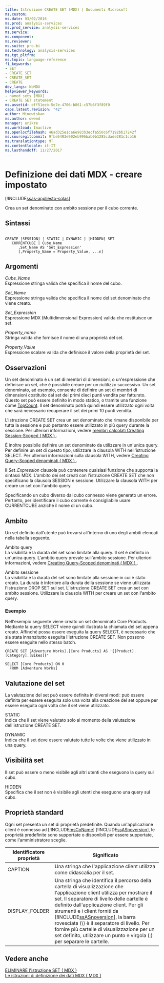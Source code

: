 ```yaml
---
title: Istruzione CREATE SET (MDX) | Documenti Microsoft
ms.custom: 
ms.date: 03/02/2016
ms.prod: analysis-services
ms.prod_service: analysis-services
ms.service: 
ms.component: 
ms.reviewer: 
ms.suite: pro-bi
ms.technology: analysis-services
ms.tgt_pltfrm: 
ms.topic: language-reference
f1_keywords:
- SET
- CREATE SET
- CREATE_SET
- CREATE
dev_langs: kbMDX
helpviewer_keywords:
- named sets [MDX]
- CREATE SET statement
ms.assetid: eff51eeb-5e7e-4706-b861-c57b6f3f89f0
caps.latest.revision: "42"
author: Minewiskan
ms.author: owend
manager: erikre
ms.workload: Inactive
ms.openlocfilehash: 46ad325e1ca6e983b3ecfa550c6f7192bb17242f
ms.sourcegitcommit: 9fbe5403e902eb996bab0b1285cdade281c1cb16
ms.translationtype: MT
ms.contentlocale: it-IT
ms.lasthandoff: 11/27/2017
---
```

# <a name="mdx-data-definition---create-set"></a>Definizione dei dati MDX - creare impostato
[!INCLUDE[ssas-appliesto-sqlas](../includes/ssas-appliesto-sqlas.md)]

  Crea un set denominato con ambito sessione per il cubo corrente.  
  
## <a name="syntax"></a>Sintassi  
  
```  
  
CREATE [SESSION] [ STATIC | DYNAMIC ] [HIDDEN] SET   
   CURRENTCUBE | Cube_Name  
      .Set_Name AS 'Set_Expression'  
      [,Property_Name = Property_Value, ...n]  
```  
  
## <a name="arguments"></a>Argomenti  
 *Cube_Name*  
 Espressione stringa valida che specifica il nome del cubo.  
  
 *Set_Name*  
 Espressione stringa valida che specifica il nome del set denominato che viene creato.  
  
 *Set_Expression*  
 Espressione MDX (Multidimensional Expression) valida che restituisce un set.  
  
 *Property_name*  
 Stringa valida che fornisce il nome di una proprietà del set.  
  
 *Property_Value*  
 Espressione scalare valida che definisce il valore della proprietà del set.  
  
## <a name="remarks"></a>Osservazioni  
 Un set denominato è un set di membri di dimensioni, o un'espressione che definisce un set, che è possibile creare per un riutilizzo successivo. Un set denominato, ad esempio, consente di definire un set di membri di dimensioni costituito dal set dei primi dieci punti vendita per fatturato. Questo set può essere definito in modo statico, o tramite una funzione come [TopCount](../mdx/topcount-mdx.md). Il set denominato potrà quindi essere utilizzato ogni volta che sarà necessario recuperare il set dei primi 10 punti vendita.  
  
 L'istruzione CREATE SET crea un set denominato che rimane disponibile per tutta la sessione e può pertanto essere utilizzato in più query durante la sessione. Per ulteriori informazioni, vedere [membri calcolati Creating Session-Scoped &#40; MDX &#41; ](../analysis-services/multidimensional-models/mdx/mdx-calculated-members-session-scoped-calculated-members.md).  
  
 È inoltre possibile definire un set denominato da utilizzare in un'unica query. Per definire un set di questo tipo, utilizzare la clausola WITH nell'istruzione SELECT. Per ulteriori informazioni sulla clausola WITH, vedere [Creating Query-Scoped denominati &#40; MDX &#41; ](../analysis-services/multidimensional-models/mdx/mdx-named-sets-creating-query-scoped-named-sets.md).  
  
 Il *Set_Expression* clausola può contenere qualsiasi funzione che supporta la sintassi MDX. L'ambito dei set creati con l'istruzione CREATE SET che non specificano la clausola SESSION è sessione. Utilizzare la clausola WITH per creare un set con l'ambito query.  
  
 Specificando un cubo diverso dal cubo connesso viene generato un errore. Pertanto, per identificare il cubo corrente è consigliabile usare CURRENTCUBE anziché il nome di un cubo.  
  
## <a name="scope"></a>Ambito  
 Un set definito dall'utente può trovarsi all'interno di uno degli ambiti elencati nella tabella seguente.  
  
 Ambito query  
 La visibilità e la durata del set sono limitate alla query. Il set è definito in un'unica query. L'ambito query prevale sull'ambito sessione. Per ulteriori informazioni, vedere [Creating Query-Scoped denominati &#40; MDX &#41; ](../analysis-services/multidimensional-models/mdx/mdx-named-sets-creating-query-scoped-named-sets.md).  
  
 Ambito sessione  
 La visibilità e la durata del set sono limitate alla sessione in cui è stato creato. La durata è inferiore alla durata della sessione se viene utilizzata l'istruzione DROP SET sul set. L'istruzione CREATE SET crea un set con ambito sessione. Utilizzare la clausola WITH per creare un set con l'ambito query.  
  
### <a name="example"></a>Esempio  
 Nell'esempio seguente viene creato un set denominato Core Products. Mediante la query SELECT viene quindi illustrata la chiamata del set appena creato. Affinché possa essere eseguita la query SELECT, è necessario che sia stata innanzitutto eseguita l'istruzione CREATE SET. Non possono essere eseguite nello stesso batch.  
  
```  
CREATE SET [Adventure Works].[Core Products] AS '{[Product].[Category].[Bikes]}'  
  
SELECT [Core Products] ON 0  
  FROM [Adventure Works]  
```  
  
## <a name="set-evaluation"></a>Valutazione del set  
 La valutazione del set può essere definita in diversi modi: può essere definita per essere eseguita solo una volta alla creazione del set oppure per essere eseguita ogni volta che il set viene utilizzato.  
  
 STATIC  
 Indica che il set viene valutato solo al momento della valutazione dell'istruzione CREATE SET.  
  
 DYNAMIC  
 Indica che il set deve essere valutato tutte le volte che viene utilizzato in una query.  
  
## <a name="set-visibility"></a>Visibilità set  
 Il set può essere o meno visibile agli altri utenti che eseguono la query sul cubo.  
  
 HIDDEN  
 Specifica che il set non è visibile agli utenti che eseguono una query sul cubo.  
  
## <a name="standard-properties"></a>Proprietà standard  
 Ogni set presenta un set di proprietà predefinite. Quando un'applicazione client è connesso ad [!INCLUDE[msCoName](../includes/msconame-md.md)] [!INCLUDE[ssASnoversion](../includes/ssasnoversion-md.md)], le proprietà predefinite sono supportate o disponibili per essere supportate, come l'amministratore sceglie.  
  
|Identificatore proprietà|Significato|  
|-------------------------|-------------|  
|CAPTION|Una stringa che l'applicazione client utilizza come didascalia per il set.|  
|DISPLAY_FOLDER|Una stringa che identifica il percorso della cartella di visualizzazione che l'applicazione client utilizza per mostrare il set. Il separatore di livello delle cartelle è definito dall'applicazione client. Per gli strumenti e i client forniti da [!INCLUDE[ssASnoversion](../includes/ssasnoversion-md.md)], la barra rovesciata (\\) è il separatore di livello. Per fornire più cartelle di visualizzazione per un set definito, utilizzare un punto e virgola (;) per separare le cartelle.|  
  
## <a name="see-also"></a>Vedere anche  
 [ELIMINARE l'istruzione SET &#40; MDX &#41;](../mdx/mdx-data-definition-drop-set.md)   
 [Le istruzioni di definizione dei dati MDX &#40; MDX &#41;](../mdx/mdx-data-definition-statements-mdx.md)  
  
  
